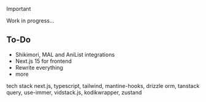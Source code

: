 > [!IMPORTANT]
> Work in progress...

## To-Do

* Shikimori, MAL and AniList integrations
* Next.js 15 for frontend
* Rewrite everything
* more

tech stack
next.js, typescript, tailwind, mantine-hooks, drizzle orm, tanstack query, use-immer, vidstack.js, kodikwrapper, zustand
